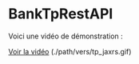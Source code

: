 # BankTpRestAPI

Voici une vidéo de démonstration :

[Voir la vidéo](./vedio/tp_jaxrs.mp4)
(./path/vers/tp_jaxrs.gif)
